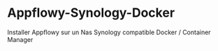 # Appflowy-Synology-Docker
Installer Appflowy sur un Nas Synology compatible Docker / Container Manager
